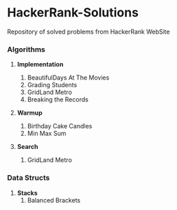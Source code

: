 # HackerRank-Solutions
Repository of solved problems from HackerRank WebSite

### Algorithms ###
1. **Implementation**
	1. BeautifulDays At The Movies
	2. Grading Students
	3. GridLand Metro
	4. Breaking the Records
    
2. **Warmup**
	1. Birthday Cake Candles
	2. Min Max Sum
	
3. **Search**
	1. GridLand Metro
	

### Data Structs ###
1. **Stacks**
    1. Balanced Brackets


